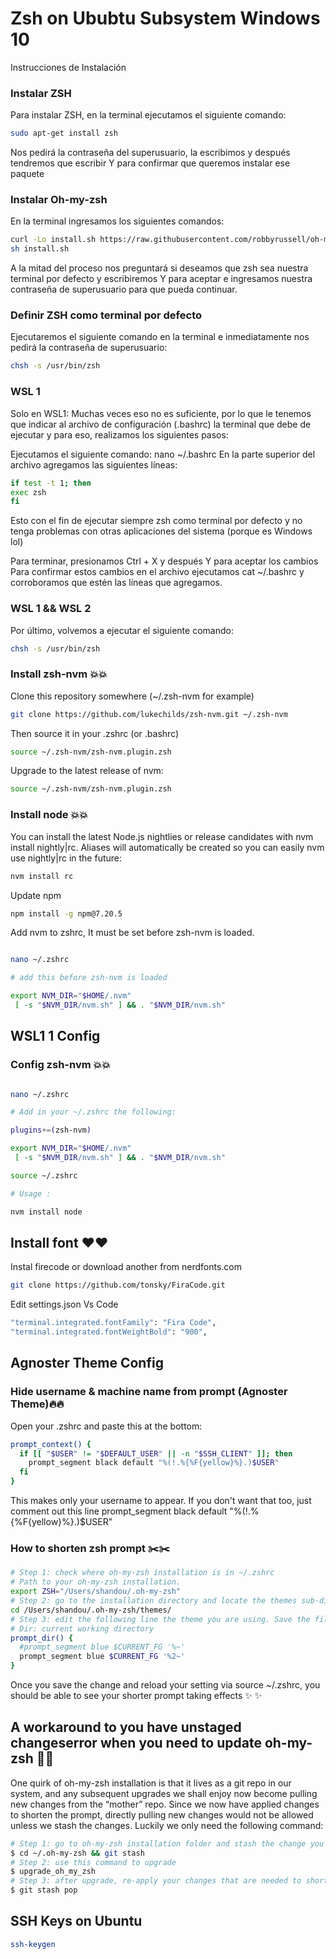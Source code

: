 # Zsh on Ububtu Subsystem Windows 10

Instrucciones de Instalación

### Instalar ZSH 

Para instalar ZSH, en la terminal ejecutamos el siguiente comando:

```bash
sudo apt-get install zsh
```

Nos pedirá la contraseña del superusuario, la escribimos y después tendremos que escribir Y para confirmar que queremos instalar ese paquete

### Instalar Oh-my-zsh

En la terminal ingresamos los siguientes comandos:

```bash
curl -Lo install.sh https://raw.githubusercontent.com/robbyrussell/oh-my-zsh/master/tools/install.sh
sh install.sh
```

A la mitad del proceso nos preguntará si deseamos que zsh sea nuestra terminal por defecto y escribiremos Y para aceptar e ingresamos nuestra contraseña de superusuario para que pueda continuar.

### Definir ZSH como terminal por defecto

Ejecutaremos el siguiente comando en la terminal e inmediatamente nos pedirá la contraseña de superusuario:

```bash
chsh -s /usr/bin/zsh
```
### WSL 1

Solo en WSL1: Muchas veces eso no es suficiente, por lo que le tenemos que indicar al archivo de configuración (.bashrc) la terminal que debe de ejecutar y para eso, realizamos los siguientes pasos:

Ejecutamos el siguiente comando: nano ~/.bashrc
En la parte superior del archivo agregamos las siguientes líneas:

```bash
if test -t 1; then
exec zsh
fi
```

Esto con el fin de ejecutar siempre zsh como terminal por defecto y no tenga problemas con otras aplicaciones del sistema (porque es Windows lol)

Para terminar, presionamos Ctrl + X y después Y para aceptar los cambios
Para confirmar estos cambios en el archivo ejecutamos cat ~/.bashrc y corroboramos que estén las líneas que agregamos.

### WSL 1 && WSL 2

Por último, volvemos a ejecutar el siguiente comando:

```bash
chsh -s /usr/bin/zsh
```

### Install zsh-nvm 💥💥

Clone this repository somewhere (~/.zsh-nvm for example)

```bash
git clone https://github.com/lukechilds/zsh-nvm.git ~/.zsh-nvm
```
Then source it in your .zshrc (or .bashrc)

```bash
source ~/.zsh-nvm/zsh-nvm.plugin.zsh
```

Upgrade to the latest release of nvm:

```bash
source ~/.zsh-nvm/zsh-nvm.plugin.zsh
```
### Install node 💥💥

You can install the latest Node.js nightlies or release candidates with nvm install nightly|rc. Aliases will automatically be created so you can easily nvm use nightly|rc in the future:

```bash
nvm install rc
```
Update npm

```bash
npm install -g npm@7.20.5
```

Add nvm to zshrc, It must be set before zsh-nvm is loaded.

```bash

nano ~/.zshrc

# add this before zsh-nvm is loaded

export NVM_DIR="$HOME/.nvm"
 [ -s "$NVM_DIR/nvm.sh" ] && . "$NVM_DIR/nvm.sh"

```

## WSL1 1 Config 

### Config zsh-nvm 💥💥

```bash

nano ~/.zshrc

# Add in your ~/.zshrc the following:

plugins+=(zsh-nvm)

export NVM_DIR="$HOME/.nvm"
 [ -s "$NVM_DIR/nvm.sh" ] && . "$NVM_DIR/nvm.sh"

source ~/.zshrc

# Usage :

nvm install node

  ```

## Install font ❤️❤️

Instal firecode or download another from nerdfonts.com

```bash
git clone https://github.com/tonsky/FiraCode.git
```

Edit settings.json Vs Code

```bash
"terminal.integrated.fontFamily": "Fira Code",
"terminal.integrated.fontWeightBold": "900",
```

## Agnoster Theme Config

###  Hide username & machine name from prompt (Agnoster Theme)🔥🔥
 
Open your .zshrc and paste this at the bottom:

```bash
prompt_context() {
  if [[ "$USER" != "$DEFAULT_USER" || -n "$SSH_CLIENT" ]]; then
    prompt_segment black default "%(!.%{%F{yellow}%}.)$USER"
  fi
}
```

This makes only your username to appear. If you don't want that too, just comment out this line prompt_segment black default "%(!.%{%F{yellow}%}.)$USER"

### How to shorten zsh prompt ✂️✂️

```bash
# Step 1: check where oh-my-zsh installation is in ~/.zshrc
# Path to your oh-my-zsh installation.
export ZSH="/Users/shandou/.oh-my-zsh"
# Step 2: go to the installation directory and locate the themes sub-directory
cd /Users/shandou/.oh-my-zsh/themes/
# Step 3: edit the following line the theme you are using. Save the file and source ~/.zshrc
# Dir: current working directory
prompt_dir() {
  #prompt_segment blue $CURRENT_FG '%~'
  prompt_segment blue $CURRENT_FG '%2~'
}
```

Once you save the change and reload your setting via source ~/.zshrc, you should be able to see your shorter prompt taking effects ✨ ✨ 

## A workaround to you have unstaged changeserror when you need to update oh-my-zsh 💩💩

One quirk of oh-my-zsh installation is that it lives as a git repo in our system, and any subsequent upgrades we shall enjoy now become pulling new changes from the “mother” repo. Since we now have applied changes to shorten the prompt, directly pulling new changes would not be allowed unless we stash the changes. Luckily we only need the following command:

```bash
# Step 1: go to oh-my-zsh installation folder and stash the change you have made to the theme
$ cd ~/.oh-my-zsh && git stash
# Step 2: use this command to upgrade
$ upgrade_oh_my_zsh
# Step 3: after upgrade, re-apply your changes that are needed to shorten the prompt
$ git stash pop
```
##  SSH Keys on  Ubuntu

```bash
ssh-keygen
```
